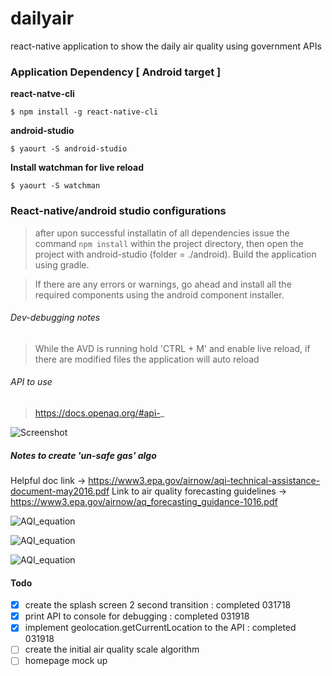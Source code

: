 # dailyair
react-native application to show the daily air quality using government APIs

### Application Dependency [ Android target ]
**react-natve-cli**
```
$ npm install -g react-native-cli
```
**android-studio**
```
$ yaourt -S android-studio
```
**Install watchman for live reload**
```
$ yaourt -S watchman
```
### React-native/android studio configurations
> after upon successful installatin of all dependencies issue the command ```npm install``` within the project directory, then open the project with android-studio (folder = ./android). Build the application using gradle.

> If there are any errors or warnings, go ahead and install all the required components using the android component installer.


###### Dev-debugging notes

> While the AVD is running hold 'CTRL + M' and enable live reload, if there are modified files the application
> will auto reload

###### API to use
> https://docs.openaq.org/#api-_

![Screenshot](https://raw.githubusercontent.com/jasonh9/dailyair/master/screenshot.gif)

##### Notes to create 'un-safe gas' algo
Helpful doc link -> https://www3.epa.gov/airnow/aqi-technical-assistance-document-may2016.pdf
Link to air quality forecasting guidelines -> https://www3.epa.gov/airnow/aq_forecasting_guidance-1016.pdf

![AQI_equation](https://raw.githubusercontent.com/jasonh9/dailyair/master/AQI_equation1.png)

![AQI_equation](https://raw.githubusercontent.com/jasonh9/dailyair/master/AQI_equation_application.png)

![AQI_equation](https://raw.githubusercontent.com/jasonh9/dailyair/master/AQI_breakpoints.png)

#### Todo
- [x] create the splash screen 2 second transition : completed 031718
- [x] print API to console for debugging : completed 031918
- [x] implement geolocation.getCurrentLocation to the API : completed 031918
- [ ] create the initial air quality scale algorithm
- [ ] homepage mock up
